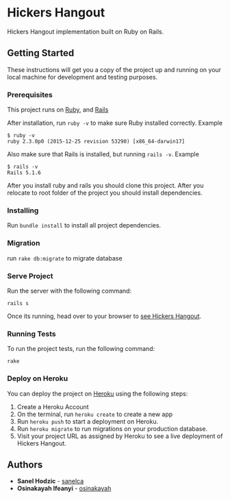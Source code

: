 # Hickers Hangout

Hickers Hangout implementation built on Ruby on Rails.

## Getting Started

These instructions will get you a copy of the project up and running on your local machine for development and testing purposes.

### Prerequisites

This project runs on [Ruby](https://www.ruby-lang.org/en/documentation/installation/), and [Rails](http://installrails.com/)

After installation, run `ruby -v` to make sure Ruby installed correctly. Example
```
$ ruby -v
ruby 2.3.0p0 (2015-12-25 revision 53290) [x86_64-darwin17]
```

Also make sure that Rails is installed, but running `rails -v`.
Example
```
$ rails -v
Rails 5.1.6
```
After you install ruby and rails you should clone this project.
After you relocate to root folder of the project you should install
dependencies.

### Installing

Run `bundle install` to install all project dependencies.

### Migration

run `rake db:migrate` to migrate database

### Serve Project

Run the server with the following command:

```
rails s
```

Once its running, head over to your browser to [see Hickers Hangout](http://localhost:3000/).


### Running Tests

To run the project tests, run the following command:
```
rake
```

### Deploy on Heroku

You can deploy the project on [Heroku](https://www.heroku.com/) using the following steps:

1. Create a Heroku Account
2. On the terminal, run `heroku create` to create a new app
3. Run `heroku push` to start a deployment on Heroku.
4. Run `heroku migrate` to run migrations on your production database.
5. Visit your project URL as assigned by Heroku to see a live deployment of Hickers Hangout.


## Authors

* **Sanel Hodzic** - [sanelca](https://github.com/sanelca)
* **Osinakayah Ifeanyi** - [osinakayah](https://github.com/osinakayah)
